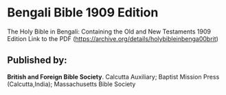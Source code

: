 # Bengali Bible 1909 Edition
The Holy Bible in Bengali: Containing the Old and New Testaments 1909 Edition
Link to the PDF (https://archive.org/details/holybibleinbenga00brit) 

## Published by:
**British and Foreign Bible Society**. Calcutta Auxiliary; 
Baptist Mission Press (Calcutta,India); 
Massachusetts Bible Society
